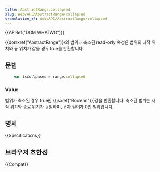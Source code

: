 ```yaml
---
title: AbstractRange.collapsed
slug: Web/API/AbstractRange/collapsed
translation_of: Web/API/AbstractRange/collapsed
---
```

{{APIRef("DOM WHATWG")}}

{{domxref("AbstractRange")}}의 범위가 축소된 read-only 속성은 범위의 시작 위치와 끝 위치가 같을 경우 true를 반환합니다.

## 문법

```js
    var isCollpased = range.collapsed
```

### Value

범위가 축소된 경우 true인 {{jsxref("Boolean")}}값을 반환합니다. 축소된 범위는 시작 위치와 종료 위치가 동일하며, 문자 길이가 0인 범위입니다.

## 명세

{{Specifications}}

## 브라우저 호환성

{{Compat}}
